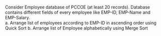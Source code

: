Consider Employee database of PCCOE (at least 20 records). Database contains different fields of 
every employee like EMP-ID, EMP-Name and EMP-Salary.  
a. Arrange list of employees according to EMP-ID in ascending order using Quick Sort 
b. Arrange list of Employee alphabetically using Merge Sort 
